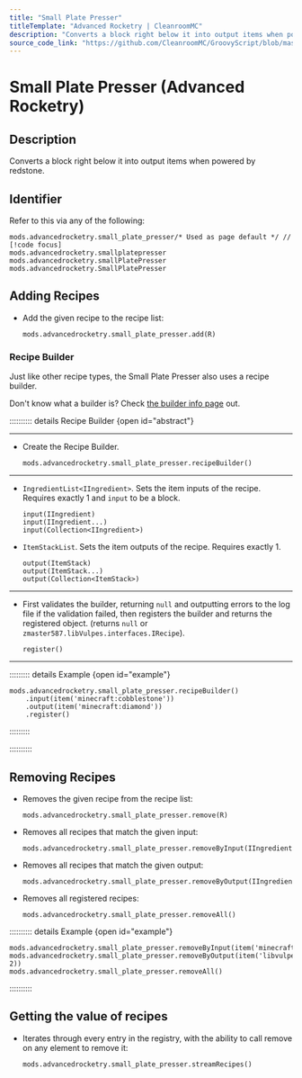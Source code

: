 ```yaml
---
title: "Small Plate Presser"
titleTemplate: "Advanced Rocketry | CleanroomMC"
description: "Converts a block right below it into output items when powered by redstone."
source_code_link: "https://github.com/CleanroomMC/GroovyScript/blob/master/src/main/java/com/cleanroommc/groovyscript/compat/mods/advancedrocketry/SmallPlatePresser.java"
---
```


# Small Plate Presser (Advanced Rocketry)

## Description

Converts a block right below it into output items when powered by redstone.

## Identifier

Refer to this via any of the following:

```groovy:no-line-numbers {1}
mods.advancedrocketry.small_plate_presser/* Used as page default */ // [!code focus]
mods.advancedrocketry.smallplatepresser
mods.advancedrocketry.smallPlatePresser
mods.advancedrocketry.SmallPlatePresser
```


## Adding Recipes

- Add the given recipe to the recipe list:

    ```groovy:no-line-numbers
    mods.advancedrocketry.small_plate_presser.add(R)
    ```


### Recipe Builder

Just like other recipe types, the Small Plate Presser also uses a recipe builder.

Don't know what a builder is? Check [the builder info page](../../getting_started/builder.md) out.

:::::::::: details Recipe Builder {open id="abstract"}

---

- Create the Recipe Builder.

    ```groovy:no-line-numbers
    mods.advancedrocketry.small_plate_presser.recipeBuilder()
    ```

---

- `IngredientList<IIngredient>`. Sets the item inputs of the recipe. Requires exactly 1 and `input` to be a block.

    ```groovy:no-line-numbers
    input(IIngredient)
    input(IIngredient...)
    input(Collection<IIngredient>)
    ```

- `ItemStackList`. Sets the item outputs of the recipe. Requires exactly 1.

    ```groovy:no-line-numbers
    output(ItemStack)
    output(ItemStack...)
    output(Collection<ItemStack>)
    ```

---

- First validates the builder, returning `null` and outputting errors to the log file if the validation failed, then registers the builder and returns the registered object. (returns `null` or `zmaster587.libVulpes.interfaces.IRecipe`).

    ```groovy:no-line-numbers
    register()
    ```

---

::::::::: details Example {open id="example"}
```groovy:no-line-numbers
mods.advancedrocketry.small_plate_presser.recipeBuilder()
    .input(item('minecraft:cobblestone'))
    .output(item('minecraft:diamond'))
    .register()
```

:::::::::

::::::::::

## Removing Recipes

- Removes the given recipe from the recipe list:

    ```groovy:no-line-numbers
    mods.advancedrocketry.small_plate_presser.remove(R)
    ```

- Removes all recipes that match the given input:

    ```groovy:no-line-numbers
    mods.advancedrocketry.small_plate_presser.removeByInput(IIngredient)
    ```

- Removes all recipes that match the given output:

    ```groovy:no-line-numbers
    mods.advancedrocketry.small_plate_presser.removeByOutput(IIngredient)
    ```

- Removes all registered recipes:

    ```groovy:no-line-numbers
    mods.advancedrocketry.small_plate_presser.removeAll()
    ```

:::::::::: details Example {open id="example"}
```groovy:no-line-numbers
mods.advancedrocketry.small_plate_presser.removeByInput(item('minecraft:iron_block'))
mods.advancedrocketry.small_plate_presser.removeByOutput(item('libvulpes:productplate', 2))
mods.advancedrocketry.small_plate_presser.removeAll()
```

::::::::::

## Getting the value of recipes

- Iterates through every entry in the registry, with the ability to call remove on any element to remove it:

    ```groovy:no-line-numbers
    mods.advancedrocketry.small_plate_presser.streamRecipes()
    ```
